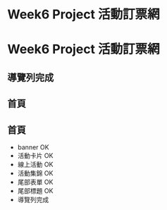 # Week6 Project 活動訂票網

# Week6 Project 活動訂票網

## 導覽列完成

## 首頁

## 首頁

- banner OK
- 活動卡片 OK
- 線上活動 OK
- 活動集錦 OK
- 尾部表單 OK
- 尾部標題 OK
- 導覽列完成
